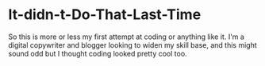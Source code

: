 # It-didn-t-Do-That-Last-Time
So this is more or less my first attempt at coding or anything like it. I'm a digital copywriter and blogger looking to widen my skill base, and this might sound odd but I thought coding looked pretty cool too.
